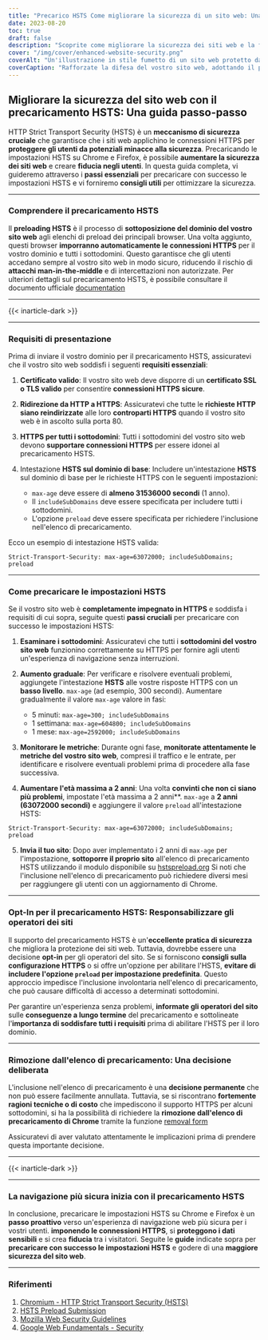 ```yaml
---
title: "Precarico HSTS Come migliorare la sicurezza di un sito web: Una guida passo dopo passo"
date: 2023-08-20
toc: true
draft: false
description: "Scoprite come migliorare la sicurezza dei siti web e la fiducia degli utenti precaricando le impostazioni HSTS su Chrome e Firefox. Seguite la nostra guida passo passo per un'implementazione perfetta."
cover: "/img/cover/enhanced-website-security.png"
coverAlt: "Un'illustrazione in stile fumetto di un sito web protetto da un lucchetto, che rappresenta una maggiore sicurezza e protezione contro le minacce informatiche."
coverCaption: "Rafforzate la difesa del vostro sito web, adottando il precaricamento HSTS."
---
```


## **Migliorare la sicurezza del sito web con il precaricamento HSTS: Una guida passo-passo**

HTTP Strict Transport Security (HSTS) è un **meccanismo di sicurezza cruciale** che garantisce che i siti web applichino le connessioni HTTPS per **proteggere gli utenti da potenziali minacce alla sicurezza**. Precaricando le impostazioni HSTS su Chrome e Firefox, è possibile **aumentare la sicurezza dei siti web** e creare **fiducia negli utenti**. In questa guida completa, vi guideremo attraverso i **passi essenziali** per precaricare con successo le impostazioni HSTS e vi forniremo **consigli utili** per ottimizzare la sicurezza.

______

### **Comprendere il precaricamento HSTS**

Il **preloading HSTS** è il processo di **sottoposizione del dominio del vostro sito web** agli elenchi di preload dei principali browser. Una volta aggiunto, questi browser **imporranno automaticamente le connessioni HTTPS** per il vostro dominio e tutti i sottodomini. Questo garantisce che gli utenti accedano sempre al vostro sito web in modo sicuro, riducendo il rischio di **attacchi man-in-the-middle** e di intercettazioni non autorizzate. Per ulteriori dettagli sul precaricamento HSTS, è possibile consultare il documento ufficiale [documentation](https://hstspreload.org/)

______

{{< inarticle-dark >}}

______

### **Requisiti di presentazione**

Prima di inviare il vostro dominio per il precaricamento HSTS, assicuratevi che il vostro sito web soddisfi i seguenti **requisiti essenziali**:

1. **Certificato valido**: Il vostro sito web deve disporre di un **certificato SSL o TLS valido** per consentire **connessioni HTTPS sicure**.

2. **Ridirezione da HTTP a HTTPS**: Assicuratevi che tutte le **richieste HTTP siano reindirizzate** alle loro **controparti HTTPS** quando il vostro sito web è in ascolto sulla porta 80.

3. **HTTPS per tutti i sottodomini**: Tutti i sottodomini del vostro sito web devono **supportare connessioni HTTPS** per essere idonei al precaricamento HSTS.

4. Intestazione **HSTS sul dominio di base**: Includere un'intestazione **HSTS** sul dominio di base per le richieste HTTPS con le seguenti impostazioni:
   - `max-age` deve essere di **almeno 31536000 secondi** (1 anno).
   - Il `includeSubDomains` deve essere specificata per includere tutti i sottodomini.
   - L'opzione `preload` deve essere specificata per richiedere l'inclusione nell'elenco di precaricamento.

Ecco un esempio di intestazione HSTS valida:

```http
Strict-Transport-Security: max-age=63072000; includeSubDomains; preload
```

______

### **Come precaricare le impostazioni HSTS**

Se il vostro sito web è **completamente impegnato in HTTPS** e soddisfa i requisiti di cui sopra, seguite questi **passi cruciali** per precaricare con successo le impostazioni HSTS:

1. **Esaminare i sottodomini**: Assicuratevi che tutti i **sottodomini del vostro sito web** funzionino correttamente su HTTPS per fornire agli utenti un'esperienza di navigazione senza interruzioni.

2. **Aumento graduale**: Per verificare e risolvere eventuali problemi, aggiungete l'intestazione **HSTS** alle vostre risposte HTTPS con un **basso livello**. `max-age` (ad esempio, 300 secondi). Aumentare gradualmente il valore `max-age` valore in fasi:
   - 5 minuti: `max-age=300; includeSubDomains`
   - 1 settimana: `max-age=604800; includeSubDomains`
   - 1 mese: `max-age=2592000; includeSubDomains`

3. **Monitorare le metriche**: Durante ogni fase, **monitorate attentamente le metriche del vostro sito web**, compresi il traffico e le entrate, per identificare e risolvere eventuali problemi prima di procedere alla fase successiva.

4. **Aumentare l'età massima a 2 anni**: Una volta **convinti che non ci siano più problemi**, impostate l'età massima a 2 anni**. `max-age` a **2 anni (63072000 secondi)** e aggiungere il valore `preload` all'intestazione HSTS:
```http
Strict-Transport-Security: max-age=63072000; includeSubDomains; preload
```

5. **Invia il tuo sito**: Dopo aver implementato i 2 anni di `max-age` per l'impostazione, **sottoporre il proprio sito** all'elenco di precaricamento HSTS utilizzando il modulo disponibile su [hstspreload.org](https://hstspreload.org/) Si noti che l'inclusione nell'elenco di precaricamento può richiedere diversi mesi per raggiungere gli utenti con un aggiornamento di Chrome.
______

### **Opt-In per il precaricamento HSTS: Responsabilizzare gli operatori dei siti**

Il supporto del precaricamento HSTS è un'**eccellente pratica di sicurezza** che migliora la protezione dei siti web. Tuttavia, dovrebbe essere una decisione **opt-in** per gli operatori del sito. Se si forniscono **consigli sulla configurazione HTTPS** o si offre un'opzione per abilitare l'HSTS, **evitare di includere l'opzione `preload` per impostazione predefinita**. Questo approccio impedisce l'inclusione involontaria nell'elenco di precaricamento, che può causare difficoltà di accesso a determinati sottodomini.

Per garantire un'esperienza senza problemi, **informate gli operatori del sito** sulle **conseguenze a lungo termine** del precaricamento e sottolineate l'**importanza di soddisfare tutti i requisiti** prima di abilitare l'HSTS per il loro dominio.

______

### **Rimozione dall'elenco di precaricamento: Una decisione deliberata**

L'inclusione nell'elenco di precaricamento è una **decisione permanente** che non può essere facilmente annullata. Tuttavia, se si riscontrano **fortemente ragioni tecniche o di costo** che impediscono il supporto HTTPS per alcuni sottodomini, si ha la possibilità di richiedere la **rimozione dall'elenco di precaricamento di Chrome** tramite la funzione [removal form](https://hstspreload.org/removal/)

Assicuratevi di aver valutato attentamente le implicazioni prima di prendere questa importante decisione.
______

{{< inarticle-dark >}}

______

### **La navigazione più sicura inizia con il precaricamento HSTS**

In conclusione, precaricare le impostazioni HSTS su Chrome e Firefox è un **passo proattivo** verso un'esperienza di navigazione web più sicura per i vostri utenti. **imponendo le connessioni HTTPS**, si **proteggono i dati sensibili** e si crea **fiducia** tra i visitatori. Seguite le **guide** indicate sopra per **precaricare con successo le impostazioni HSTS** e godere di una **maggiore sicurezza del sito web**.

______

### Riferimenti

1. [Chromium - HTTP Strict Transport Security (HSTS)](https://www.chromium.org/hsts/)
2. [HSTS Preload Submission](https://hstspreload.org/)
3. [Mozilla Web Security Guidelines](https://infosec.mozilla.org/guidelines/web_security)
4. [Google Web Fundamentals - Security](https://developers.google.com/web/fundamentals/security/)

